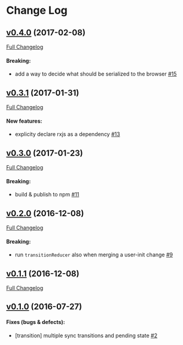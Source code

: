 #  Change Log



## [v0.4.0](https://github.com/buildo/state/tree/v0.4.0) (2017-02-08)
[Full Changelog](https://github.com/buildo/state/compare/v0.3.1...v0.4.0)

#### Breaking:

- add a way to decide what should be serialized to the browser [#15](https://github.com/buildo/state/issues/15)

## [v0.3.1](https://github.com/buildo/state/tree/v0.3.1) (2017-01-31)
[Full Changelog](https://github.com/buildo/state/compare/v0.3.0...v0.3.1)

#### New features:

- explicity declare rxjs as a dependency [#13](https://github.com/buildo/state/issues/13)

## [v0.3.0](https://github.com/buildo/state/tree/v0.3.0) (2017-01-23)
[Full Changelog](https://github.com/buildo/state/compare/v0.2.0...v0.3.0)

#### Breaking:

- build & publish to npm [#11](https://github.com/buildo/state/issues/11)

## [v0.2.0](https://github.com/buildo/state/tree/v0.2.0) (2016-12-08)
[Full Changelog](https://github.com/buildo/state/compare/v0.1.1...v0.2.0)

#### Breaking:

- run `transitionReducer` also when merging a user-init change [#9](https://github.com/buildo/state/issues/9)

## [v0.1.1](https://github.com/buildo/state/tree/v0.1.1) (2016-12-08)
[Full Changelog](https://github.com/buildo/state/compare/v0.1.0...v0.1.1)

## [v0.1.0](https://github.com/buildo/state/tree/v0.1.0) (2016-07-27)


#### Fixes (bugs & defects):

- [transition] multiple sync transitions and pending state [#2](https://github.com/buildo/state/issues/2)